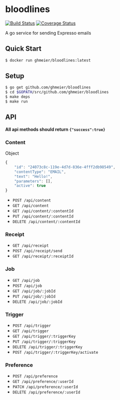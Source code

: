 # bloodlines
[![Build Status](https://travis-ci.org/ghmeier/bloodlines.svg?branch=master)](https://travis-ci.org/ghmeier/bloodlines)
[![Coverage Status](https://coveralls.io/repos/github/ghmeier/bloodlines/badge.svg?branch=master)](https://coveralls.io/github/ghmeier/bloodlines?branch=master)

A go service for sending Expresso emails

## Quick Start
```bash
$ docker run ghmeier/bloodlines:latest
```

## Setup
```bash
$ go get github.com/ghmeier/bloodlines
$ cd $GOPATH/src/github.com/ghmeier/bloodlines
$ make deps
$ make run
```

## API
__All api methods should return `{"success":true}`__

### Content
Object
```javascript
{
	"id": "24073c8c-119e-4d7d-836e-4fff2db98549",
	"contentType": "EMAIL",
	"text": "Hello!",
	"parameters": [],
	"active": true
}
```
* `POST /api/content`
* `GET /api/content`
* `GET /api/content/:contentId`
* `PUT /api/content/:contentId`
* `DELETE /api/content/:contentId`

### Receipt
* `GET /api/receipt`
* `POST /api/receipt/send`
* `GET /api/receipt/:receiptId`

### Job
* `GET /api/job`
* `POST /api/job`
* `GET /api/job/:jobId`
* `PUT /api/job/:jobId`
* `DELETE /api/job/:jobId`

### Trigger
* `POST /api/trigger`
* `GET /api/trigger`
* `GET /api/trigger/:triggerKey`
* `PUT /api/trigger/:triggerKey`
* `DELETE /api/trigger/:triggerKey`
* `POST /api/trigger/:triggerKey/activate`

### Preference
* `POST /api/preference`
* `GET /api/preference/:userId`
* `PATCH /api/preference/:userId`
* `DELETE /api/preference/:userId`
